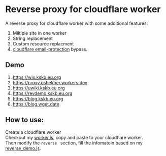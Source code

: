 # Reverse proxy for cloudflare worker
A reverse proxy for cloudflare worker with some additional features:
1. Miltiple site in one worker
2. String replacement
3. Custom resource replacment
3. [cloudflare email-protection](https://support.cloudflare.com/hc/en-us/articles/200170016-What-is-Email-Address-Obfuscation-) bypass.

## Demo
1. https://wix.kskb.eu.org
1. https://proxy.oshekher.workers.dev
1. https://uwiki.kskb.eu.org 
1. https://revdemo.kskb.eu.org
1. https://blog.kskb.eu.org
1. https://blog.wget.date


## How to use:

Create a cloudflare worker  
Checkout my [worker.js](https://github.com/OshekharO/CF-REVERSE-PROXY/blob/main/Script/KusakabeSi/worker.js), copy and paste to your cloudflare worker.  
Then modify the `reverse ` section, fill the infomatoin based on my [reverse_demo.js](https://github.com/OshekharO/CF-REVERSE-PROXY/blob/main/Script/KusakabeSi/reverse_demo.js).
